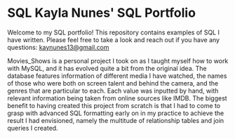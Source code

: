 # SQL Kayla Nunes' SQL Portfolio  

Welcome to my SQL portfolio! This repository contains examples of SQL I have written. Please feel free to take a look and reach out if you have any questions: kaynunes13@gmail.com

Movies_Shows is a personal project I took on as I taught myself how to work with MySQL, and it has evolved quite a bit from the original idea. The database features information of different media I have watched, the names of those who were both on screen talent and behind the camera, and the genres that are particular to each.
Each value was inputted by hand, with relevant information being taken from online sources like IMDB. The biggest benefit to having created this project from scratch is that I had to come to grasp with advanced SQL formatting early on in my practice to achieve the result I had envisioned, namely the multitude of relationship tables and join queries I created.
